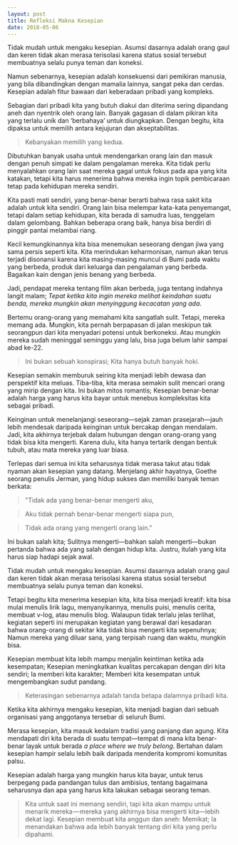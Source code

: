 ```yaml
---
layout: post
title: Refleksi Makna Kesepian
date: 2018-05-06
---
```


<!-- toc -->

Tidak mudah untuk mengaku kesepian. Asumsi dasarnya adalah orang gaul dan keren tidak akan merasa terisolasi karena status sosial tersebut membuatnya selalu punya teman dan koneksi.

Namun sebenarnya, kesepian adalah konsekuensi dari pemikiran manusia, yang bila dibandingkan dengan mamalia lainnya, sangat peka dan cerdas. Kesepian adalah fitur bawaan dari keberadaan pribadi yang kompleks.

Sebagian dari pribadi kita yang butuh diakui dan diterima sering dipandang aneh dan nyentrik oleh orang lain. Banyak gagasan di dalam pikiran kita yang terlalu unik dan ‘berbahaya’ untuk diungkapkan. Dengan begitu, kita dipaksa untuk memilih antara kejujuran dan akseptabilitas.

>Kebanyakan memilih yang kedua.

Dibutuhkan banyak usaha untuk mendengarkan orang lain dan masuk dengan penuh simpati ke dalam pengalaman mereka. Kita tidak perlu menyalahkan orang lain saat mereka gagal untuk fokus pada apa yang kita katakan, tetapi kita harus menerima bahwa mereka ingin topik pembicaraan tetap pada kehidupan mereka sendiri.

Kita pasti mati sendiri, yang benar-benar berarti bahwa rasa sakit kita adalah untuk kita sendiri. Orang lain bisa melempar kata-kata penyemangat, tetapi dalam setiap kehidupan, kita berada di samudra luas, tenggelam dalam gelombang. Bahkan beberapa orang baik, hanya bisa berdiri di pinggir pantai melambai riang.

Kecil kemungkinannya kita bisa menemukan seseorang dengan jiwa yang sama persis seperti kita. Kita merindukan keharmonisan, namun akan terus terjadi disonansi karena kita masing-masing muncul di Bumi pada waktu yang berbeda, produk dari keluarga dan pengalaman yang berbeda. Bagaikan kain dengan jenis benang yang berbeda.

Jadi, pendapat mereka tentang film akan berbeda, juga tentang indahnya langit malam; *Tepat ketika kita ingin mereka melihat keindahan suatu benda, mereka mungkin akan menyinggung kecacatan yang ada*.

Bertemu orang-orang yang memahami kita sangatlah sulit. Tetapi, mereka memang ada. Mungkin, kita pernah berpapasan di jalan meskipun tak seorangpun dari kita menyadari potensi untuk berkoneksi. Atau mungkin mereka sudah meninggal seminggu yang lalu, bisa juga belum lahir sampai abad ke-22.

>Ini bukan sebuah konspirasi; Kita hanya butuh banyak hoki.

Kesepian semakin memburuk seiring kita menjadi lebih dewasa dan perspektif kita meluas. Tiba-tiba, kita merasa semakin sulit mencari orang yang mirip dengan kita. Ini bukan mitos romantis; Kesepian benar-benar adalah harga yang harus kita bayar untuk menebus kompleksitas kita sebagai pribadi.

Keinginan untuk menelanjangi seseorang—sejak zaman prasejarah—jauh lebih mendesak daripada keinginan untuk bercakap dengan mendalam. Jadi, kita akhirnya terjebak dalam hubungan dengan orang-orang yang tidak bisa kita mengerti. Karena dulu, kita hanya tertarik dengan bentuk tubuh, atau mata mereka yang luar biasa.

Terlepas dari semua ini kita seharusnya tidak merasa takut atau tidak nyaman akan kesepian yang datang. Menjelang akhir hayatnya, Goethe seorang penulis Jerman, yang hidup sukses dan memiliki banyak teman berkata:

>"Tidak ada yang benar-benar mengerti aku,

>Aku tidak pernah benar-benar mengerti siapa pun,

>Tidak ada orang yang mengerti orang lain."

Ini bukan salah kita; Sulitnya mengerti—bahkan salah mengerti—bukan pertanda bahwa ada yang salah dengan hidup kita. Justru, itulah yang kita harus siap hadapi sejak awal.

Tidak mudah untuk mengaku kesepian. Asumsi dasarnya adalah orang gaul dan keren tidak akan merasa terisolasi karena status sosial tersebut membuatnya selalu punya teman dan koneksi.

Tetapi begitu kita menerima kesepian kita, kita bisa menjadi kreatif: kita bisa mulai menulis lirik lagu, menyanyikannya, menulis puisi, menulis cerita, membuat v-log, atau menulis blog. Walaupun tidak terlalu jelas terlihat, kegiatan seperti ini merupakan kegiatan yang berawal dari kesadaran bahwa orang-orang di sekitar kita tidak bisa mengerti kita sepenuhnya; Namun mereka yang diluar sana, yang terpisah ruang dan waktu, mungkin bisa.

Kesepian membuat kita lebih mampu menjalin keintiman ketika ada kesempatan; Kesepian meningkatkan kualitas percakapan dengan diri kita sendiri; Ia memberi kita karakter; Memberi kita kesempatan untuk mengembangkan sudut pandang.

>Keterasingan sebenarnya adalah tanda betapa dalamnya pribadi kita.

Ketika kita akhirnya mengaku kesepian, kita menjadi bagian dari sebuah organisasi yang anggotanya tersebar di seluruh Bumi.

Merasa kesepian, kita masuk kedalam tradisi yang panjang dan agung. Kita mendapati diri kita berada di suatu tempat—tempat di mana kita benar-benar layak untuk berada *a place where we truly belong*. Bertahan dalam kesepian hampir selalu lebih baik daripada menderita kompromi komunitas palsu.

Kesepian adalah harga yang mungkin harus kita bayar, untuk terus berpegang pada pandangan tulus dan ambisius, tentang bagaimana seharusnya dan apa yang harus kita lakukan sebagai seorang teman.

>Kita untuk saat ini memang sendiri, tapi kita akan mampu untuk menarik mereka — mereka yang akhirnya bisa mengerti kita—lebih dekat lagi. Kesepian membuat kita anggun dan aneh: Memikat; Ia menandakan bahwa ada lebih banyak tentang diri kita yang perlu dipahami.

